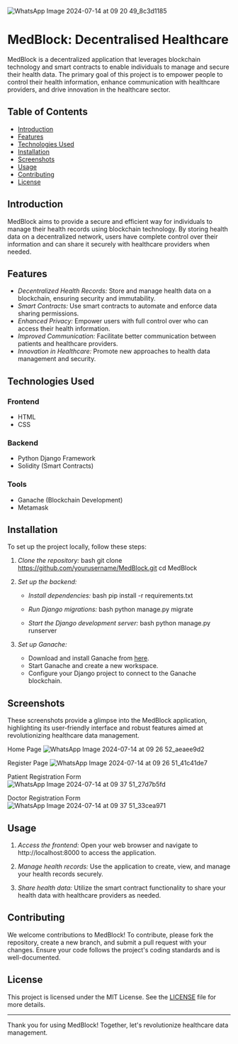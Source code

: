 ![WhatsApp Image 2024-07-14 at 09 20 49_8c3d1185](https://github.com/user-attachments/assets/d1992a0c-da40-4fb7-bcc4-a853aef84410)
# MedBlock: Decentralised Healthcare

MedBlock is a decentralized application that leverages blockchain technology and smart contracts to enable individuals to manage and secure their health data. The primary goal of this project is to empower people to control their health information, enhance communication with healthcare providers, and drive innovation in the healthcare sector.

## Table of Contents

- [Introduction](#introduction)
- [Features](#features)
- [Technologies Used](#technologies-used)
- [Installation](#installation)
- [Screenshots](#Screenshots)
- [Usage](#usage)
- [Contributing](#contributing)
- [License](#license)

## Introduction

MedBlock aims to provide a secure and efficient way for individuals to manage their health records using blockchain technology. By storing health data on a decentralized network, users have complete control over their information and can share it securely with healthcare providers when needed.

## Features

- *Decentralized Health Records:* Store and manage health data on a blockchain, ensuring security and immutability.
- *Smart Contracts:* Use smart contracts to automate and enforce data sharing permissions.
- *Enhanced Privacy:* Empower users with full control over who can access their health information.
- *Improved Communication:* Facilitate better communication between patients and healthcare providers.
- *Innovation in Healthcare:* Promote new approaches to health data management and security.

## Technologies Used

### Frontend
- HTML
- CSS

### Backend
- Python Django Framework
- Solidity (Smart Contracts)

### Tools
- Ganache (Blockchain Development)
- Metamask

## Installation

To set up the project locally, follow these steps:

1. *Clone the repository:*
    bash
    git clone https://github.com/yourusername/MedBlock.git
    cd MedBlock
    

2. *Set up the backend:*

    - *Install dependencies:*
      bash
      pip install -r requirements.txt
      

    - *Run Django migrations:*
      bash
      python manage.py migrate
      

    - *Start the Django development server:*
      bash
      python manage.py runserver
      

3. *Set up Ganache:*

    - Download and install Ganache from [here](https://www.trufflesuite.com/ganache).
    - Start Ganache and create a new workspace.
    - Configure your Django project to connect to the Ganache blockchain.

## Screenshots 
These screenshots provide a glimpse into the MedBlock application, highlighting its user-friendly interface and robust features aimed at revolutionizing healthcare data management.

Home Page
![WhatsApp Image 2024-07-14 at 09 26 52_aeaee9d2](https://github.com/user-attachments/assets/da1c2cbc-4b2e-40d9-b271-68f79afeecc8)

Register Page
![WhatsApp Image 2024-07-14 at 09 26 51_41c41de7](https://github.com/user-attachments/assets/fce82fcd-72bd-4242-b4ab-28534d64d88f)

Patient Registration Form
![WhatsApp Image 2024-07-14 at 09 37 51_27d7b5fd](https://github.com/user-attachments/assets/31c4064e-c8ea-4330-a70c-29ad7199275d)

Doctor Registration Form
![WhatsApp Image 2024-07-14 at 09 37 51_33cea971](https://github.com/user-attachments/assets/1ac51e00-b55b-4ee6-bf63-52cb0fe91c8b)

## Usage

1. *Access the frontend:*
   Open your web browser and navigate to http://localhost:8000 to access the application.

2. *Manage health records:*
   Use the application to create, view, and manage your health records securely.

3. *Share health data:*
   Utilize the smart contract functionality to share your health data with healthcare providers as needed.

## Contributing

We welcome contributions to MedBlock! To contribute, please fork the repository, create a new branch, and submit a pull request with your changes. Ensure your code follows the project's coding standards and is well-documented.

## License

This project is licensed under the MIT License. See the [LICENSE](LICENSE) file for more details.


---

Thank you for using MedBlock! Together, let's revolutionize healthcare data management.
